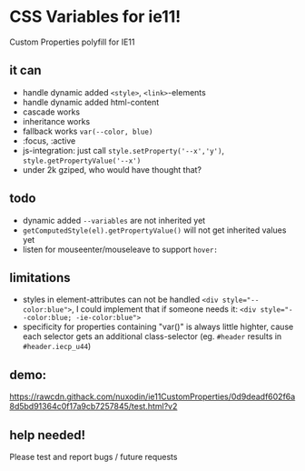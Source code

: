 # CSS Variables for ie11!
Custom Properties polyfill for IE11


## it can
- handle dynamic added `<style>`, `<link>`-elements
- handle dynamic added html-content
- cascade works
- inheritance works
- fallback works `var(--color, blue)`
- :focus, :active
- js-integration: just call `style.setProperty('--x','y')`, `style.getPropertyValue('--x')`
- under 2k gziped, who would have thought that?

## todo
- dynamic added `--variables` are not inherited yet
- `getComputedStyle(el).getPropertyValue()` will not get inherited values yet
- listen for mouseenter/mouseleave to support `hover:`

## limitations
- styles in element-attributes can not be handled `<div style="--color:blue">`, I could implement that if someone needs it: `<div style="--color:blue; -ie-color:blue">`
- specificity for properties containing "var()" is always little highter, cause each selector gets an additional class-selector (eg. `#header` results in `#header.iecp_u44`)

## demo:
https://rawcdn.githack.com/nuxodin/ie11CustomProperties/0d9deadf602f6a8d5bd91364c0f17a9cb7257845/test.html?v2

## help needed!
Please test and report bugs / future requests
